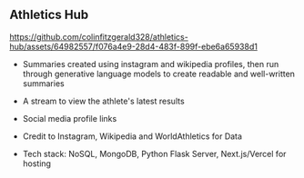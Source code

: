 ## Athletics Hub


https://github.com/colinfitzgerald328/athletics-hub/assets/64982557/f076a4e9-28d4-483f-899f-ebe6a65938d1


- Summaries created using instagram and wikipedia profiles, then run through generative language models to create readable and well-written summaries
- A stream to view the athlete's latest results
- Social media profile links
- Credit to Instagram, Wikipedia and WorldAthletics for Data

- Tech stack: NoSQL, MongoDB, Python Flask Server, Next.js/Vercel for hosting
